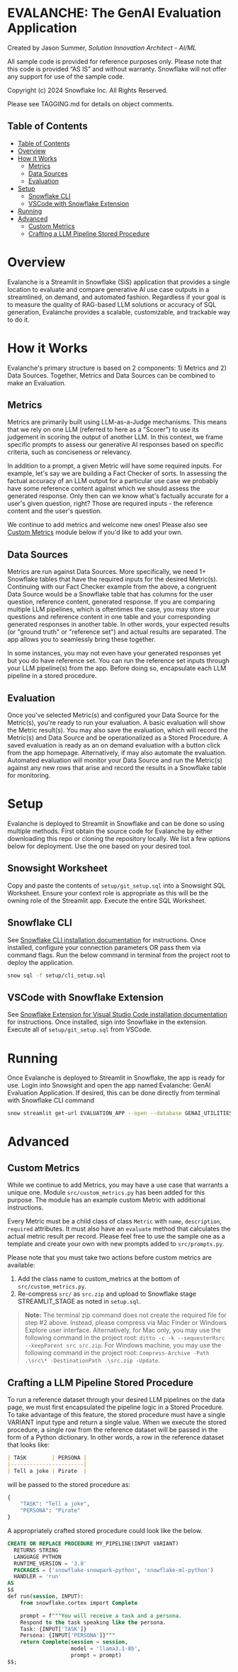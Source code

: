 # EVALANCHE: The GenAI Evaluation Application
Created by Jason Summer, *Solution Innovation Architect - AI/ML*

All sample code is provided for reference purposes only. Please note that this code is provided “AS IS” and without warranty.  Snowflake will not offer any support for use of the sample code.

Copyright (c) 2024 Snowflake Inc. All Rights Reserved.

Please see TAGGING.md for details on object comments.

## Table of Contents

* [Table of Contents](#table-of-contents)
* [Overview](#overview)
* [How it  Works](#how-it-works)
    + [Metrics](#metrics)
    + [Data Sources](#data-sources)
    + [Evaluation](#evaluation)
* [Setup](#setup)
    + [Snowflake CLI](#snowflake-cli)
    + [VSCode with Snowflake Extension](#vscode-with-snowflake-extension)
* [Running](#release)
* [Advanced](#advanced)
    + [Custom Metrics](#custom-metrics)
    + [Crafting a LLM Pipeline Stored Procedure](#crafting-a-llm-pipeline-stored-procedure)

# Overview
Evalanche is a Streamlit in Snowflake (SiS) application that provides a single location to evaluate and compare generative AI use case outputs in a streamlined, on demand, and automated fashion. Regardless if your goal is to measure the quality of RAG-based LLM solutions or accuracy of SQL generation, Evalanche provides a scalable, customizable, and trackable way to do it.

# How it Works
Evalanche's primary structure is based on 2 components: 1) Metrics and 2) Data Sources. Together, Metrics and Data Sources can be combined to make an Evaluation.

## Metrics
Metrics are primarily built using LLM-as-a-Judge mechanisms. This means that we rely on one LLM (referred to here as a "Scorer") to use its judgement in scoring the output of another LLM. In this context, we frame specific prompts to assess our generative AI responses based on specific criteria, such as conciseness or relevancy.

In addition to a prompt, a given Metric will have some required inputs. For example, let's say we are building a Fact Checker of sorts. In assessing the factual accuracy of an LLM output for a particular use case we probably have some reference content against which we should assess the generated response. Only then can we know what's factually accurate for a user's given question, right? Those are required inputs - the reference content and the user's question.

We continue to add metrics and welcome new ones! Please also see [Custom Metrics](#custom-metrics) module below if you'd like to add your own.

## Data Sources
Metrics are run against Data Sources. More specifically, we need 1+ Snowflake tables that have the required inputs for the desired Metric(s). Continuing with our Fact Checker example from the above, a congruent Data Source would be a Snowflake table that has columns for the user question, reference content, generated response. If you are comparing multiple LLM pipelines, which is oftentimes the case, you may store your questions and reference content in one table and your corresponding generated responses in another table. In other words, your expected results (or "ground truth" or "reference set") and actual results are separated. The app allows you to seamlessly bring these together.

In some instances, you may not even have your generated responses yet but you do have reference set. You can run the reference set inputs through your LLM pipeline(s) from the app. Before doing so, encapsulate each LLM pipeline in a stored procedure.

## Evaluation
Once you've selected Metric(s) and configured your Data Source for the Metric(s), you're ready to run your evaluation. A basic evaluation will show the Metric result(s). You may also save the evaluation, which will record the Metric(s) and Data Source and be operationalized as a Stored Procedure. A saved evaluation is ready as an on demand evaluation with a button click from the app homepage. Alternatively, if may also automate the evaluation. Automated evaluation will monitor your Data Source and run the Metric(s) against any new rows that arise and record the results in a Snowflake table for monitoring.

# Setup
Evalanche is deployed to Streamlit in Snowflake and can be done so using multiple methods. First obtain the source code for Evalanche by either downloading this repo or cloning the repository locally. We list a few options below for deployment. Use the one based on your desired tool.

## Snowsight Worksheet
Copy and paste the contents of `setup/git_setup.sql` into a Snowsight SQL Worksheet. Ensure your context role is appropriate as this will be the owning role of the Streamlit app. Execute the entire SQL Worksheet.

## Snowflake CLI
See [Snowflake CLI installation documentation](https://docs.snowflake.com/developer-guide/snowflake-cli/index) for instructions. Once installed, configure your connection parameters OR pass them via command flags. Run the below command in terminal from the project root to deploy the application.
```bash
snow sql -f setup/cli_setup.sql
```

## VSCode with Snowflake Extension
See [Snowflake Extension for Visual Studio Code installation documentation](https://docs.snowflake.com/en/user-guide/vscode-ext) for instructions. Once installed, sign into Snowflake in the extension. Execute all of `setup/git_setup.sql` from VSCode.

# Running
Once Evalanche is deployed to Streamlit in Snowflake, the app is ready for use. Login into Snowsight and open the app named Evalanche: GenAI Evaluation Application. If desired, this can be done directly from terminal with Snowflake CLI command

```bash
snow streamlit get-url EVALUATION_APP --open --database GENAI_UTILITIES --schema EVALUATION
```

# Advanced
## Custom Metrics
While we continue to add Metrics, you may have a use case that warrants a unique one. Module `src/custom_metrics.py` has been added for this purpose. The module has an example custom Metric with additional instructions.

Every Metric must be a child class of class `Metric` with `name`, `description`, `required` attributes. It must also have an `evaluate` method that calculates the actual metric result per record. Please feel free to use the sample one as a template and create your own with new prompts added to `src/prompts.py`.

Please note that you must take two actions before custom metrics are available:
1) Add the class name to custom_metrics at the bottom of `src/custom_metrics.py`.
2) Re-compress `src/` as `src.zip` and upload to Snowflake stage STREAMLIT_STAGE as noted in `setup.sql`.

> **Note:** The terminal zip command does not create the required file for step #2 above. Instead, please compress via Mac Finder or Windows Explore user interface.
Alternatively, for Mac only, you may use the following command in the project root: ```ditto -c -k --sequesterRsrc --keepParent src src.zip```. For Windows machine, you may use the following command in the project root: ```Compress-Archive -Path .\src\* -DestinationPath .\src.zip -Update```.

## Crafting a LLM Pipeline Stored Procedure
To run a reference dataset through your desired LLM pipelines on the data page, we must first encapsulated the pipeline logic in a Stored Procedure. To take advantage of this feature, the stored procedure must have a single VARIANT input type and return a single value. When we execute the stored procedure, a single row from the reference dataset will be passed in the form of a Python dictionary. In other words, a row in the reference dataset that looks like:
```markdown
| TASK        | PERSONA |
|-----------------------|
| Tell a joke | Pirate  |
```
will be passed to the stored procedure as:
```python
{
    "TASK": "Tell a joke",
    "PERSONA": "Pirate"
}
```
A appropriately crafted stored procedure could look like the below.
```sql
CREATE OR REPLACE PROCEDURE MY_PIPELINE(INPUT VARIANT)
  RETURNS STRING
  LANGUAGE PYTHON
  RUNTIME_VERSION = '3.8'
  PACKAGES = ('snowflake-snowpark-python', 'snowflake-ml-python')
  HANDLER = 'run'
AS
$$
def run(session, INPUT):
    from snowflake.cortex import Complete

    prompt = f"""You will receive a task and a persona.
    Respond to the task speaking like the persona.
    Task: {INPUT['TASK']}
    Persona: {INPUT['PERSONA']}"""
    return Complete(session = session,
                    model = 'llama3.1-8b',
                    prompt = prompt)
$$;
```
